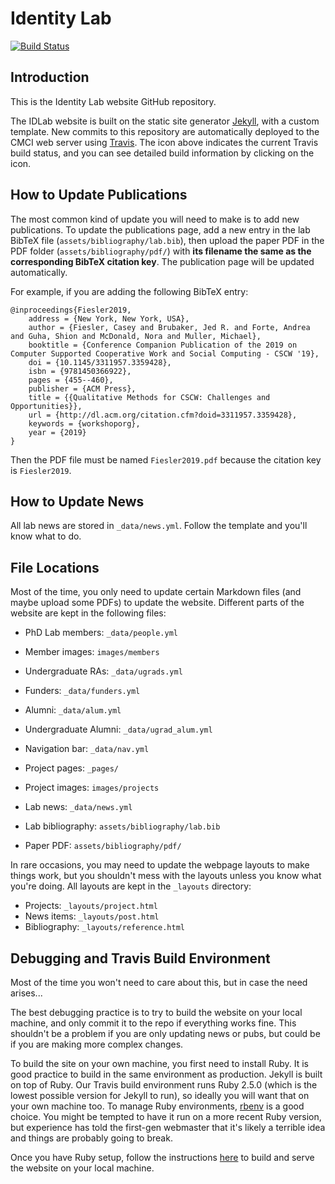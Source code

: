 # Identity Lab

[![Build Status](https://travis-ci.org/cu-idlab/lab-www.svg?branch=prod)](https://travis-ci.org/cu-idlab/lab-www)

## Introduction

This is the Identity Lab website GitHub repository. 

The IDLab website is built on the static site generator [Jekyll](https://jekyllrb.com/), with a custom template. New commits to this repository are automatically deployed to the CMCI web server using [Travis](https://travis-ci.org). The icon above indicates the current Travis build status, and you can see detailed build information by clicking on the icon.

## How to Update Publications

The most common kind of update you will need to make is to add new publications. To update the publications page, add a new entry in the lab BibTeX file (`assets/bibliography/lab.bib`), then upload the paper PDF in the PDF folder (`assets/bibliography/pdf/`) with **its filename the same as the corresponding BibTeX citation key**. The publication page will be updated automatically.

For example, if you are adding the following BibTeX entry:
```
@inproceedings{Fiesler2019,
    address = {New York, New York, USA},
    author = {Fiesler, Casey and Brubaker, Jed R. and Forte, Andrea and Guha, Shion and McDonald, Nora and Muller, Michael},
    booktitle = {Conference Companion Publication of the 2019 on Computer Supported Cooperative Work and Social Computing - CSCW '19},
    doi = {10.1145/3311957.3359428},
    isbn = {9781450366922},
    pages = {455--460},
    publisher = {ACM Press},
    title = {{Qualitative Methods for CSCW: Challenges and Opportunities}},
    url = {http://dl.acm.org/citation.cfm?doid=3311957.3359428},
    keywords = {workshoporg},
    year = {2019}
}
```
Then the PDF file must be named `Fiesler2019.pdf` because the citation key is `Fiesler2019`.

## How to Update News

All lab news are stored in `_data/news.yml`. Follow the template and you'll know what to do.

## File Locations

Most of the time, you only need to update certain Markdown files (and maybe upload some PDFs) to update the website. Different parts of the website are kept in the following files:

- PhD Lab members: `_data/people.yml`
- Member images: `images/members`
- Undergraduate RAs: `_data/ugrads.yml`
- Funders: `_data/funders.yml`
- Alumni: `_data/alum.yml`
- Undergraduate Alumni: `_data/ugrad_alum.yml`

- Navigation bar: `_data/nav.yml`

- Project pages: `_pages/`
- Project images: `images/projects`

- Lab news: `_data/news.yml`

- Lab bibliography: `assets/bibliography/lab.bib`
- Paper PDF: `assets/bibliography/pdf/`

In rare occasions, you may need to update the webpage layouts to make things work, but you shouldn't mess with the layouts unless you know what you're doing. All layouts are kept in the `_layouts` directory:

- Projects: `_layouts/project.html`
- News items: `_layouts/post.html`
- Bibliography: `_layouts/reference.html`


## Debugging and Travis Build Environment

Most of the time you won't need to care about this, but in case the need arises...

The best debugging practice is to try to build the website on your local machine, and only commit it to the repo if everything works fine. This shouldn't be a problem if you are only updating news or pubs, but could be if you are making more complex changes. 

To build the site on your own machine, you first need to install Ruby. It is good practice to build in the same environment as production. Jekyll is built on top of Ruby. Our Travis build environment runs Ruby 2.5.0 (which is the lowest possible version for Jekyll to run), so ideally you will want that on your own machine too. To manage Ruby environments, [rbenv](https://github.com/rbenv/rbenv) is a good choice. You might be tempted to have it run on a more recent Ruby version, but experience has told the first-gen webmaster that it's likely a terrible idea and things are probably going to break. 

Once you have Ruby setup, follow the instructions [here](https://jekyllrb.com/docs/installation/) to build and serve the website on your local machine.

